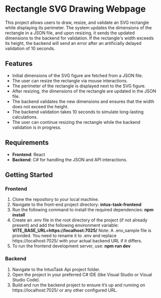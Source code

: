 # Rectangle SVG Drawing Webpage

This project allows users to draw, resize, and validate an SVG rectangle while displaying its perimeter. The system updates the dimensions of the rectangle in a JSON file, and upon resizing, it sends the updated dimensions to the backend for validation. If the rectangle's width exceeds its height, the backend will send an error after an artificially delayed validation of 10 seconds.

## Features

- Initial dimensions of the SVG figure are fetched from a JSON file.
- The user can resize the rectangle via mouse interactions.
- The perimeter of the rectangle is displayed next to the SVG figure.
- After resizing, the dimensions of the rectangle are updated in the JSON file.
- The backend validates the new dimensions and ensures that the width does not exceed the height.
- The backend validation takes 10 seconds to simulate long-lasting calculations.
- The user can continue resizing the rectangle while the backend validation is in progress.

## Requirements

- **Frontend**: React
- **Backend**: C# for handling the JSON and API interactions.

## Getting Started

### Frontend

1. Clone the repository to your local machine.
2. Navigate to the front-end project directory: **intus-task-frontend**
3. Run the following command to install the required dependencies:
   **npm install**
4. Create an .env file in the root directory of the project (if not already present) and add the following environment variable:
   **VITE_BASE_URL=https://localhost:7025/**
   Note: A .env_sample file is provided. You need to rename it to .env and replace https://localhost:7025/ with your actual backend URL if it differs.
6. To run the frontend development server, use:
   **npm run dev**

### Backend
1. Navigate to the IntusTask Api project folder.
2. Open the project in your preferred C# IDE (like Visual Studio or Visual Studio Code).
3. Build and run the backend project to ensure it’s up and running on https://localhost:7025/ or any other configured URL.
